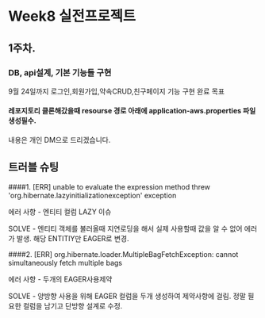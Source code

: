 # Week8 실전프로젝트 

## 1주차. 

### DB, api설계, 기본 기능들 구현

9월 24일까지 로그인,회원가입,약속CRUD,친구페이지 기능 구현 완료 목표

#### 레포지토리 클론해갔을때 resourse 경로 아래에 application-aws.properties 파일 생성필수. 
내용은 개인 DM으로 드리겠습니다.

## 트러블 슈팅

####1. [ERR] unable to evaluate the expression method threw 'org.hibernate.lazyinitializationexception' exception

에러 사항 - 엔티티 컬럼 LAZY 이슈

SOLVE - 엔티티 객체를 불러올때 지연로딩을 해서 실제 사용할때 값을 알 수 없어 에러가 발생. 해당 ENTITIY만 EAGER로 변경.

####2. [ERR] org.hibernate.loader.MultipleBagFetchException: cannot simultaneously fetch multiple bags 

에러 사항 - 두개의 EAGER사용제약

SOLVE - 양방향 사용을 위해 EAGER 컬럼을 두개 생성하여 제약사항에 걸림. 정말 필요한 컬럼을 남기고 단방향 설계로 수정.
